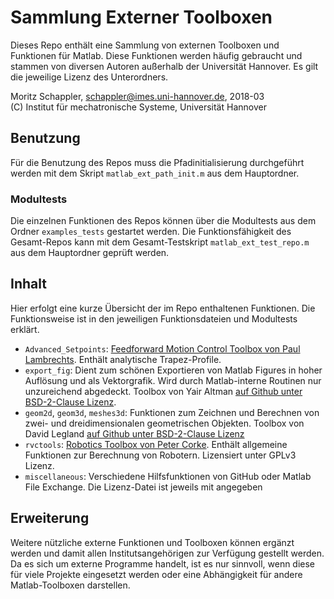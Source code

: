 # Sammlung Externer Toolboxen

Dieses Repo enthält eine Sammlung von externen Toolboxen und Funktionen für Matlab. Diese Funktionen werden häufig gebraucht und stammen von diversen Autoren außerhalb der Universität Hannover. Es gilt die jeweilige Lizenz des Unterordners.

Moritz Schappler, schappler@imes.uni-hannover.de, 2018-03  
(C) Institut für mechatronische Systeme, Universität Hannover

## Benutzung

Für die Benutzung des Repos muss die Pfadinitialisierung durchgeführt werden mit dem Skript `matlab_ext_path_init.m` aus dem Hauptordner.

### Modultests

Die einzelnen Funktionen des Repos können über die Modultests aus dem Ordner `examples_tests` gestartet werden. Die Funktionsfähigkeit des Gesamt-Repos kann mit dem Gesamt-Testskript `matlab_ext_test_repo.m` aus dem Hauptordner geprüft werden.

## Inhalt

Hier erfolgt eine kurze Übersicht der im Repo enthaltenen Funktionen. Die Funktionsweise ist in den jeweiligen Funktionsdateien und Modultests erklärt.

* `Advanced_Setpoints`: [Feedforward Motion Control Toolbox von Paul Lambrechts](https://de.mathworks.com/matlabcentral/fileexchange/16352-advanced-setpoints-for-motion-systems). Enthält analytische Trapez-Profile.
* `export_fig`: Dient zum schönen Exportieren von Matlab Figures in hoher Auflösung und als Vektorgrafik. Wird durch Matlab-interne Routinen nur unzureichend abgedeckt. Toolbox von Yair Altman [auf Github unter BSD-2-Clause Lizenz](https://github.com/altmany/export_fig).
* `geom2d`, `geom3d`, `meshes3d`: Funktionen zum Zeichnen und Berechnen von zwei- und dreidimensionalen geometrischen Objekten. Toolbox von David Legland [auf Github unter BSD-2-Clause Lizenz](https://github.com/mattools/matGeom)
* `rvctools`: [Robotics Toolbox von Peter Corke](http://petercorke.com/wordpress/toolboxes/robotics-toolbox). Enthält allgemeine Funktionen zur Berechnung von Robotern. Lizensiert unter GPLv3 Lizenz.
* `miscellaneous`: Verschiedene Hilfsfunktionen von GitHub oder Matlab File Exchange. Die Lizenz-Datei ist jeweils mit angegeben

## Erweiterung

Weitere nützliche externe Funktionen und Toolboxen können ergänzt werden und damit allen Institutsangehörigen zur Verfügung gestellt werden. Da es sich um externe Programme handelt, ist es nur sinnvoll, wenn diese für viele Projekte eingesetzt werden oder eine Abhängigkeit für andere Matlab-Toolboxen darstellen.

